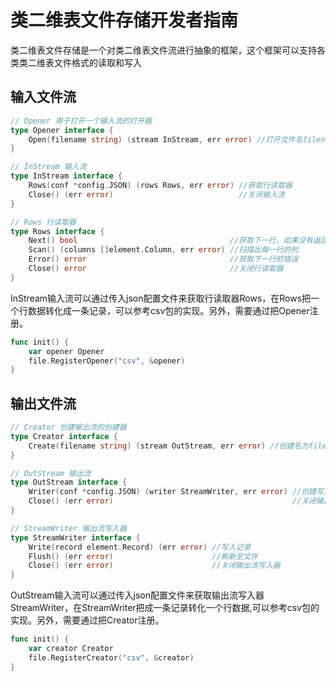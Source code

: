# 类二维表文件存储开发者指南

类二维表文件存储是一个对类二维表文件流进行抽象的框架，这个框架可以支持各类类二维表文件格式的读取和写入

## 输入文件流

```go
// Opener 用于打开一个输入流的打开器
type Opener interface {
	Open(filename string) (stream InStream, err error) //打开文件名filename的输入流
}

// InStream 输入流
type InStream interface {
	Rows(conf *config.JSON) (rows Rows, err error) //获取行读取器
	Close() (err error)                            //关闭输入流
}

// Rows 行读取器
type Rows interface {
	Next() bool                                  //获取下一行，如果没有返回false，有返回true
	Scan() (columns []element.Column, err error) //扫描出每一行的列
	Error() error                                //获取下一行的错误
	Close() error                                //关闭行读取器
}
```

InStream输入流可以通过传入json配置文件来获取行读取器Rows，在Rows把一个行数据转化成一条记录，可以参考csv包的实现。另外，需要通过把Opener注册。

```go
func init() {
	var opener Opener
	file.RegisterOpener("csv", &opener)
}
```

## 输出文件流

```go
// Creator 创建输出流的创建器
type Creator interface {
	Create(filename string) (stream OutStream, err error) //创建名为filename的输出流
}

// OutStream 输出流
type OutStream interface {
	Writer(conf *config.JSON) (writer StreamWriter, err error) //创建写入器
	Close() (err error)                                        //关闭输出流
}

// StreamWriter 输出流写入器
type StreamWriter interface {
	Write(record element.Record) (err error) //写入记录
	Flush() (err error)                      //刷新至文件
	Close() (err error)                      //关闭输出流写入器
}
```

OutStream输入流可以通过传入json配置文件来获取输出流写入器StreamWriter，在StreamWriter把成一条记录转化一个行数据,可以参考csv包的实现。另外，需要通过把Creator注册。

```go
func init() {
	var creator Creator
	file.RegisterCreator("csv", &creator)
}
```

